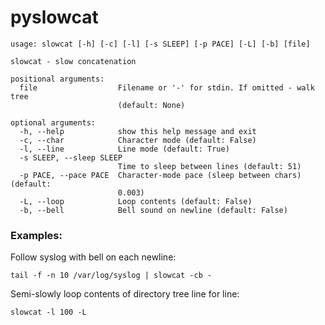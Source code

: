 # pyslowcat

```
usage: slowcat [-h] [-c] [-l] [-s SLEEP] [-p PACE] [-L] [-b] [file]

slowcat - slow concatenation

positional arguments:
  file                  Filename or '-' for stdin. If omitted - walk tree
                        (default: None)

optional arguments:
  -h, --help            show this help message and exit
  -c, --char            Character mode (default: False)
  -l, --line            Line mode (default: True)
  -s SLEEP, --sleep SLEEP
                        Time to sleep between lines (default: 51)
  -p PACE, --pace PACE  Character-mode pace (sleep between chars) (default:
                        0.003)
  -L, --loop            Loop contents (default: False)
  -b, --bell            Bell sound on newline (default: False)
```
### Examples:
Follow syslog with bell on each newline:
```
tail -f -n 10 /var/log/syslog | slowcat -cb -
```
Semi-slowly loop contents of directory tree line for line:
```
slowcat -l 100 -L
```
